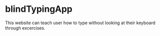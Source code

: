 # blindTypingApp
This website can teach user how to type without looking at their keyboard through excercises.
